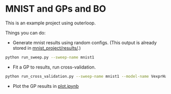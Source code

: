 # MNIST and GPs and BO

This is an example project using outerloop.

Things you can do:

- Generate mnist results using random configs. (This output is already stored in [mnist_project/results/](results/).)

```bash
python run_sweep.py --sweep-name mnist1
```

- Fit a GP to results, run cross-validation.

```bash
python run_cross_validation.py --sweep-name mnist1 --model-name VexprHandsOnLossModel
```

- Plot the GP results in [plot.ipynb](plot.ipynb)

<!--


- Run an individual MNIST experiment using the best known config

```bash
python run_mnist.py
```

- Run a distributed hyperparameter sweep on an MNIST experiment:

```bash
python run_sweep.py --sweep-name mnist1
```


- Run a single run of Bayesian Optimization

```bash
python run_bo.py --model-name [todo] --sweep-name [todo]
```

- Run performance test on GP

```python
python run_gp_performance_test.py --model-name [todo] --sweep-name [todo]
```

-->
